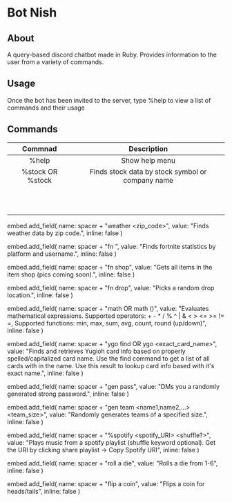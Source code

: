 # Bot Nish

## About
A query-based discord chatbot made in Ruby. Provides information to the user from a variety of commands.

## Usage
Once the bot has been invited to the server, type %help to view a list of commands and their usage

## Commands
|Commnad   | Description  |
|:-:|:-:|
| %help  |  Show help menu |
|  %stock <symbol> OR %stock <name> | Finds stock data by stock symbol or company name  |
|   |   |
|   |   |
|   |   |
|   |   |
|   |   |
|   |   |
|   |   |
|   |   |
|   |   |
|   |   |
|   |   |






  embed.add_field(
      name: spacer + "weather <zip_code>",
      value: "Finds weather data by zip code.",
      inline: false
  )

  embed.add_field(
      name: spacer + "fn <platform> <username>",
      value: "Finds fortnite statistics by platform and username.",
      inline: false
  )

  embed.add_field(
      name: spacer + "fn shop",
      value: "Gets all items in the item shop (pics coming soon).",
      inline: false
  )

  embed.add_field(
      name: spacer + "fn drop",
      value: "Picks a random drop location.",
      inline: false
  )

  embed.add_field(
      name: spacer + "math <expr> OR math <func>(<list>)",
      value: "Evaluates mathematical expressions.
				Supported operators: +  -  *  /  %  ^  |  &  <  >  <=  >=  !=  =,
				Supported functions: min, max, sum, avg, count, round \(up/down\)",
      inline: false
  )

  embed.add_field(
      name: spacer + "ygo find <keyword> OR ygo <exact_card_name>",
      value: "Finds and retrieves Yugioh card info based on properly spelled/capitalized card name.
				Use the find command to get a list of all cards with <keyword> in the name.
				Use this result to lookup card info based with it's exact name.",
      inline: false
  )

  embed.add_field(
      name: spacer + "gen pass",
      value: "DMs you a randomly generated strong password.",
      inline: false
  )

  embed.add_field(
      name: spacer + "gen team <name1,name2,...> <team_size>",
      value: "Randomly generates teams of a specified size.",
      inline: false
  )

  embed.add_field(
      name: spacer + "%spotify <spotify_URI> <shuffle?>",
      value: "Plays music from a spotify playlist (shuffle keyword optional). Get the URI by clicking share playlist -> Copy Spotify URI",
      inline: false
  )

  embed.add_field(
      name: spacer + "roll a die",
      value: "Rolls a die from 1-6",
      inline: false
  )

  embed.add_field(
      name: spacer + "flip a coin",
      value: "Flips a coin for heads/tails",
      inline: false
  )
